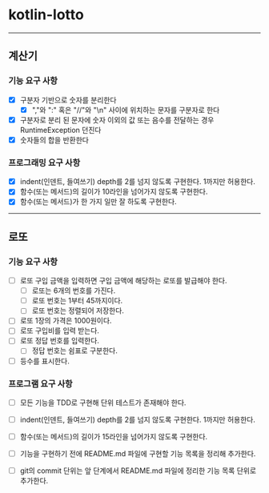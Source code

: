 # kotlin-lotto

---
## 계산기
### 기능 요구 사항
- [X] 구분자 기반으로 숫자를 분리한다
   - [X] ","와 ":" 혹은 "//"와 "\n" 사이에 위치하는 문자를 구분자로 한다
- [X] 구분자로 분리 된 문자에 숫자 이외의 값 또는 음수를 전달하는 경우 RuntimeException 던진다
- [X] 숫자들의 합을 반환한다

### 프로그래밍 요구 사항
- [X] indent(인덴트, 들여쓰기) depth를 2를 넘지 않도록 구현한다. 1까지만 허용한다.
- [X] 함수(또는 메서드)의 길이가 10라인을 넘어가지 않도록 구현한다.
- [X] 함수(또는 메서드)가 한 가지 일만 잘 하도록 구현한다.

---
## 로또
### 기능 요구 사항
- [ ] 로또 구입 금액을 입력하면 구입 금액에 해당하는 로또를 발급해야 한다.
   - [ ] 로또는 6개의 번호를 가진다.
   - [ ] 로또 번호는 1부터 45까지이다.
   - [ ] 로또 번호는 정렬되어 저장한다.
- [ ] 로또 1장의 가격은 1000원이다.
- [ ] 로또 구입비를 입력 받는다.
- [ ] 로또 정답 번호를 입력한다.
   - [ ] 정답 번호는 쉼표로 구분한다.
- [ ] 등수를 표시한다.

### 프로그램 요구 사항
- [ ] 모든 기능을 TDD로 구현해 단위 테스트가 존재해야 한다.
- [ ] indent(인덴트, 들여쓰기) depth를 2를 넘지 않도록 구현한다. 1까지만 허용한다.
- [ ] 함수(또는 메서드)의 길이가 15라인을 넘어가지 않도록 구현한다.
- [ ] 기능을 구현하기 전에 README.md 파일에 구현할 기능 목록을 정리해 추가한다.
- [ ] git의 commit 단위는 앞 단계에서 README.md 파일에 정리한 기능 목록 단위로 추가한다.


